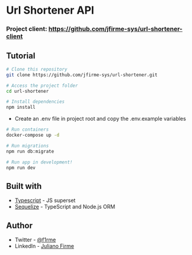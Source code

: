 # Url Shortener API
### Project client: https://github.com/jfirme-sys/url-shortener-client

## Tutorial

```bash
# Clone this repository
git clone https://github.com/jfirme-sys/url-shortener.git

# Access the project folder
cd url-shortener

# Install dependencies
npm install

```
- Create an .env file in project root and copy the .env.example variables

```bash
# Run containers
docker-compose up -d

# Run migrations
npm run db:migrate

# Run app in development!
npm run dev
```

## Built with

- [Typescript](https://www.typescriptlang.org/) - JS superset 
- [Sequelize](https://sequelize.org/) - TypeScript and Node.js ORM

## Author

- Twitter - [@f1rme](https://www.twitter.com/f1rme)
- LinkedIn - [Juliano Firme](https://www.linkedin.com/in/juliano-asfirme/)
